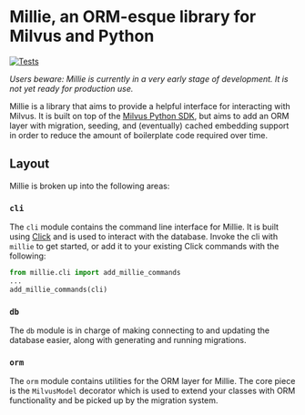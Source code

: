 # Millie, an ORM-esque library for Milvus and Python

[![Tests](https://github.com/gleichsnerd/millie/actions/workflows/test.yml/badge.svg)](https://github.com/gleichsnerd/millie/actions/workflows/test.yml)

*Users beware: Millie is currently in a very early stage of development. It is not yet ready for production use.*

Millie is a library that aims to provide a helpful interface for interacting with Milvus. It is built on top of the [Milvus Python SDK](https://github.com/milvus-io/pymilvus), but aims to add an ORM layer with migration, seeding, and (eventually) cached embedding support in order to reduce the amount of boilerplate code required over time.

## Layout

Millie is broken up into the following areas:

### `cli`

The `cli` module contains the command line interface for Millie. It is built using [Click](https://click.palletsprojects.com/) and is used to interact with the database. Invoke the cli with `millie` to get started, or add it to your existing Click commands with the following:

```python
from millie.cli import add_millie_commands
...
add_millie_commands(cli)
```

### `db`

The `db` module is in charge of making connecting to and updating the database easier, along with generating and running migrations.

### `orm`

The `orm` module contains utilities for the ORM layer for Millie. The core piece is the `MilvusModel` decorator which is used to extend your classes with ORM functionality and be picked up by the migration system.
